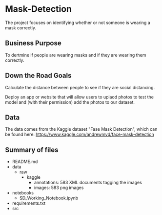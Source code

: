 # Mask-Detection
The project focuses on identifying whether or not someone is wearing a mask correctly.

## Business Purpose
To dertmine if people are wearing masks and if they are wearing them correctly.

## Down the Road Goals
Calculate the distance between people to see if they are social distancing.

Deploy an app or website that will allow users to uplaod photos to test the model and (with their permission) add the photos to our dataset.

## Data
The data comes from the Kaggle dataset "Fase Mask Detection", which can be found here: https://www.kaggle.com/andrewmvd/face-mask-detection

## Summary of files
- README.md
- data
  - raw
    - kaggle
      - annotations: 583 XML documents tagging the images
      - images: 583 png images
- notebooks
  - SD_Working_Notebook.ipynb
- requirements.txt
- src
